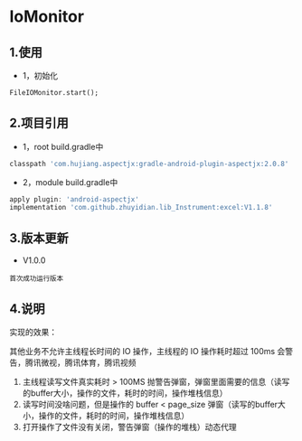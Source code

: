# IoMonitor

## 1.使用
* 1，初始化
```xml
FileIOMonitor.start();
```
## 2.项目引用
* 1，root build.gradle中
```groovy
classpath 'com.hujiang.aspectjx:gradle-android-plugin-aspectjx:2.0.8'
```
* 2，module build.gradle中
```groovy
apply plugin: 'android-aspectjx'
implementation 'com.github.zhuyidian.lib_Instrument:excel:V1.1.8'
```
## 3.版本更新
* V1.0.0
```
首次成功运行版本
```
## 4.说明
实现的效果：

其他业务不允许主线程长时间的 IO 操作，主线程的 IO 操作耗时超过 100ms 会警告，腾讯微视，腾讯体育，腾讯视频
1. 主线程读写文件真实耗时 > 100MS 抛警告弹窗，弹窗里面需要的信息（读写的buffer大小，操作的文件，耗时的时间，操作堆栈信息）
2. 读写时间没啥问题，但是操作的 buffer < page_size 弹窗（读写的buffer大小，操作的文件，耗时的时间，操作堆栈信息）
3. 打开操作了文件没有关闭，警告弹窗（操作的堆栈）动态代理
